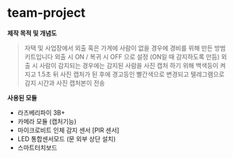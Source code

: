 # team-project

**제작 목적 및 개념도**

> 자택 및 사업장에서 외출 혹은 가게에 사람이 없을 경우에 경비를 위해 만든 방범 키트입니다
외출 시 ON / 복귀 시 OFF 으로 설정 (ON일 때 감지하도록 만듬)
외출 시 사람이 감지되는 경우에는 감지된 사람을 사진 캡처 하기 위해 백색등이 켜지고 1.5초 뒤 사진 캡처가 된 후에 경고등인 빨간색으로 변경되고 텔레그램으로 감지 시간과 사진 캡처본이 전송

**사용된 모듈** 

* 라즈베리파이 3B+
* 카메라 모듈 (캡처기능)
* 마이크로비트 인체 감지 센서 [PIR 센서]
* LED 통합센서모드 (문 외부 상단 설치)
* 스마트터치보드
